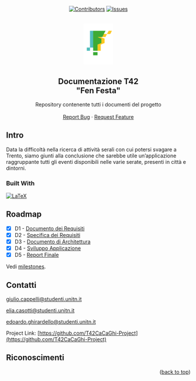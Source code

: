 <a name="readme-top"></a>

<div align="center">

[![Contributors][contributors-shield]][contributors-url] [![Issues][issues-shield]][issues-url]

</div>
<!-- PROJECT LOGO -->
<br />
<div align="center">
  <a href="https://github.com/T42CaCaGhi-Project/Documentazione">
    <img src="images/logo.png" alt="Logo" width="80">
  </a>
<h2 align="center">Documentazione T42 <br>
"Fen Festa"</h2>

  <p align="center">
    Repository contenente tutti i documenti del progetto
    <br />
    <br />
    <a href="https://github.com/T42CaCaGhi-Project/Documentazione/issues">Report Bug</a>
    ·
    <a href="https://github.com/T42CaCaGhi-Project/Documentazione/issues">Request Feature</a>
  </p>
</div>

<!-- ABOUT THE PROJECT -->

## Intro

<p>
Data la difficoltà nella ricerca di attività serali con cui potersi svagare a Trento, siamo giunti alla conclusione
che sarebbe utile un’applicazione raggruppante tutti gli eventi disponibili nelle varie serate, presenti in
città e dintorni.
</p>

### Built With

[![LaTeX][latex]][latex-url]

<!-- ROADMAP -->

## Roadmap

- [x] D1 - [Documento dei Requisiti](https://github.com/T42CaCaGhi-Project/Documentazione/tree/main/D1_Documento_Requisiti)
- [x] D2 - [Specifica dei Requisiti](https://github.com/T42CaCaGhi-Project/Documentazione/tree/main/D2_Specifica_Requisiti)
- [x] D3 - [Documento di Architettura](https://github.com/T42CaCaGhi-Project/Documentazione/tree/main/D3_Documento_Architettura)
- [x] D4 - [Sviluppo Applicazione](https://github.com/T42CaCaGhi-Project/Documentazione/tree/main/D4_Sviluppo_Applicazione)
- [x] D5 - [Report Finale](https://github.com/T42CaCaGhi-Project/Documentazione/tree/main/D5_Report_Finale)

Vedi [milestones](https://github.com/T42CaCaGhi-Project/Documentazione/milestones).

<!-- CONTACT -->

## Contatti

giulio.cappelli@studenti.unitn.it

elia.casotti@studenti.unitn.it

edoardo.ghirardello@studenti.unitn.it

Project Link: [https://github.com/T42CaCaGhi-Project](https://github.com/T42CaCaGhi-Project)

<!-- ACKNOWLEDGMENTS -->

## Riconoscimenti

<!-- - [Rick](https://www.bit.ly/ASD_Name) -->

<p align="right">(<a href="#readme-top">back to top</a>)</p>

<!-- MARKDOWN LINKS & IMAGES -->
<!-- https://www.markdownguide.org/basic-syntax/#reference-style-links -->

[contributors-shield]: https://img.shields.io/github/contributors/T42CaCaGhi-Project/Documentazione.svg?style=flat
[contributors-url]: https://github.com/T42CaCaGhi-Project/Documentazione/graphs/contributors
[issues-shield]: https://img.shields.io/github/issues/T42CaCaGhi-Project/Documentazione.svg?style=flat
[issues-url]: https://github.com/T42CaCaGhi-Project/Documentazione/issues
[latex]: https://img.shields.io/badge/latex-%23008080.svg??style=flat&logo=latex&logoColor=white
[latex-url]: https://www.latex-project.org/

<!-- https://www.bit.ly/ASD_Name -->
